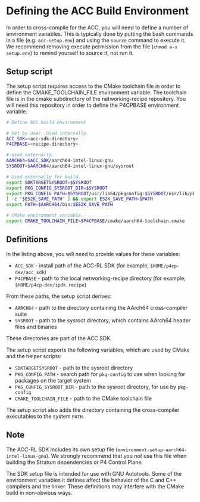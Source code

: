 # Defining the ACC Build Environment

In order to cross-compile for the ACC, you will need to define a number
of environment variables. This is typically done by putting the bash
commands in a file (e.g. `acc-setup.env`) and using the `source` command
to execute it. We recommend removing execute permission from the file
(`chmod a-x setup.env`) to remind yourself to source it, not run it.

## Setup script

The setup script requires access to the CMake toolchain file in order
to define the CMAKE_TOOLCHAIN_FILE environment variable. The toolchain
file is in the cmake subdirectory of the networking-recipe repository.
You will need this repository in order to define the P4CPBASE environment
variable.

```bash
# Define ACC build environment

# Set by user. Used internally.
ACC_SDK=<acc-sdk-directory>
P4CPBASE=<recipe-directory>

# Used internally.
AARCH64=$ACC_SDK/aarch64-intel-linux-gnu
SYSROOT=$AARCH64/aarch64-intel-linux-gnu/sysroot

# Used externally for build.
export SDKTARGETSYSROOT=$SYSROOT
export PKG_CONFIG_SYSROOT_DIR=$SYSROOT
export PKG_CONFIG_PATH=$SYSROOT/usr/lib64/pkgconfig:$SYSROOT/usr/lib/pkgconfig:$SYSROOT/usr/share/pkgconfig
[ -z "$ES2K_SAVE_PATH" ] && export ES2K_SAVE_PATH=$PATH
export PATH=$AARCH64/bin:$ES2K_SAVE_PATH

# CMake environment variable.
export CMAKE_TOOLCHAIN_FILE=$P4CPBASE/cmake/aarch64-toolchain.cmake
```

## Definitions

In the listing above, you will need to provide values for these variables:

- `ACC_SDK` - install path of the ACC-RL SDK (for example,
  `$HOME/p4cp-dev/acc_sdk`)
- `P4CPBASE` - path to the local networking-recipe directory (for example,
  `$HOME/p4cp-dev/ipdk.recipe`)

From these paths, the setup script derives:

- `AARCH64` - path to the directory containing the AArch64
  cross-compiler suite
- `SYSROOT` - path to the sysroot directory, which contains AArch64
  header files and binaries

These directories are part of the ACC SDK.

The setup script exports the following variables, which are used by CMake
and the helper scripts:

- `SDKTARGETSYSROOT` - path to the sysroot directory
- `PKG_CONFIG_PATH` - search path for `pkg-config` to use when looking for
  packages on the target system
- `PKG_CONFIG_SYSROOT_DIR` - path to the sysroot directory, for use by
  `pkg-config`
- `CMAKE_TOOLCHAIN_FILE` - path to the CMake toolchain file

The setup script also adds the directory containing the cross-compiler
executables to the system `PATH`.

## **Note**

The ACC-RL SDK includes its own setup file
(`environment-setup-aarch64-intel-linux-gnu`). We strongly recommend
that you *not* use this file when building the Stratum dependencies
or P4 Control Plane.

The SDK setup file is intended for use with GNU Autotools. Some of
the environment variables it defines affect the behavior of the C and
C++ compilers and the linker. These definitions may interfere with the
CMake build in non-obvious ways.
